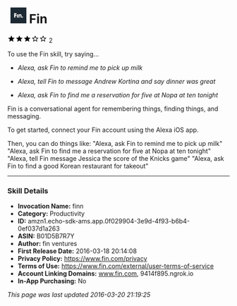 # &nbsp;<img src="app_icon" alt="Fin icon" width="36"> Fin
![3 stars](../../../images/ic_star_black_18dp_1x.png)![3 stars](../../../images/ic_star_black_18dp_1x.png)![3 stars](../../../images/ic_star_black_18dp_1x.png)![3 stars](../../../images/ic_star_border_black_18dp_1x.png)![3 stars](../../../images/ic_star_border_black_18dp_1x.png) 2

To use the Fin skill, try saying...

* *Alexa, ask Fin to remind me to pick up milk*

* *Alexa, tell Fin to message Andrew Kortina and say dinner was great*

* *Alexa, ask Fin to find me a reservation for five at Nopa at ten tonight*

Fin is a conversational agent for remembering things, finding things, and messaging.  

To get started, connect your Fin account using the Alexa iOS app.

Then, you can do things like:
"Alexa, ask Fin to remind me to pick up milk"
"Alexa, ask Fin to find me a reservation for five at Nopa at ten tonight"
"Alexa, tell Fin message Jessica the score of the Knicks game"
"Alexa, ask Fin to find a good Korean restaurant for takeout"

***

### Skill Details

* **Invocation Name:** finn
* **Category:** Productivity
* **ID:** amzn1.echo-sdk-ams.app.0f029904-3e9d-4f93-b6b4-0ef037d1a263
* **ASIN:** B01D5B7R7Y
* **Author:** fin ventures
* **First Release Date:** 2016-03-18 20:14:08
* **Privacy Policy:** https://www.fin.com/privacy
* **Terms of Use:** https://www.fin.com/external/user-terms-of-service
* **Account Linking Domains:** www.fin.com, 9414f895.ngrok.io
* **In-App Purchasing:** No

*This page was last updated 2016-03-20 21:19:25*
